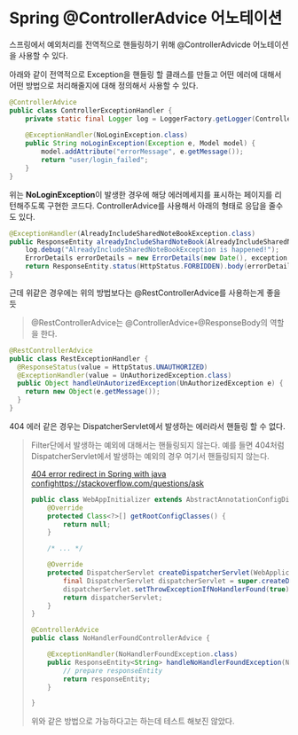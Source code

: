 # Spring @ControllerAdvice 어노테이션

스프링에서 예외처리를 전역적으로 핸들링하기 위해 @ControllerAdvicde 어노테이션을 사용할 수 있다.

아래와 같이 전역적으로 Exception을 핸들링 할 클래스를 만들고 어떤 에러에 대해서 어떤 방법으로 처리해줄지에 대해 정의해서 사용할 수 있다.

```java
@ControllerAdvice
public class ControllerExceptionHandler {
	private static final Logger log = LoggerFactory.getLogger(ControllerExceptionHandler.class);
	
	@ExceptionHandler(NoLoginException.class)
    public String noLoginException(Exception e, Model model) {
        model.addAttribute("errorMessage", e.getMessage());
        return "user/login_failed";
    }
}
```

위는 **NoLoginException**이 발생한 경우에 해당 에러메세지를 표시하는 페이지를 리턴해주도록 구현한 코드다. ControllerAdvice를 사용해서 아래의 형태로 응답을 줄수도 있다.

```java
@ExceptionHandler(AlreadyIncludeSharedNoteBookException.class)
public ResponseEntity alreadyIncludeShardNoteBook(AlreadyIncludeSharedNoteBookException exception) {
    log.debug("AlreadyIncludeSharedNoteBookException is happened!");
    ErrorDetails errorDetails = new ErrorDetails(new Date(), exception.getMessage());
    return ResponseEntity.status(HttpStatus.FORBIDDEN).body(errorDetails);
}
```

근데 위같은 경우에는 위의 방법보다는 @RestControllerAdvice를 사용하는게 좋을 듯

> @RestControllerAdvice는 @ControllerAdvice` + `@ResponseBody의 역할을 한다.

```java
@RestControllerAdvice
public class RestExceptionHandler {
  @ResponseStatus(value = HttpStatus.UNAUTHORIZED)
  @ExceptionHandler(value = UnAuthorizedException.class)
  public Object handleUnAutorizedException(UnAuthorizedException e) {
    return new Object(e.getMessage());
  }
}
```



404 에러 같은 경우는 DispatcherServlet에서 발생하는 에러라서 핸들링 할 수 없다.

> Filter단에서 발생하는 예외에 대해서는 핸들링되지 않는다. 예를 들면 404처럼 DispatcherServlet에서 발생하는 예외의 경우 여기서 핸들링되지 않는다.
>
> [404 error redirect in Spring with java confighttps://stackoverflow.com/questions/ask](https://stackoverflow.com/questions/23574869/404-error-redirect-in-spring-with-java-config)
>
> ```java
> public class WebAppInitializer extends AbstractAnnotationConfigDispatcherServletInitializer {
>     @Override
>     protected Class<?>[] getRootConfigClasses() {
>         return null;
>     }
> 
>     /* ... */
> 
>     @Override
>     protected DispatcherServlet createDispatcherServlet(WebApplicationContext servletAppContext) {
>         final DispatcherServlet dispatcherServlet = super.createDispatcherServlet(servletAppContext);
>         dispatcherServlet.setThrowExceptionIfNoHandlerFound(true);
>         return dispatcherServlet;
>     }
> }
> ```
>
> ```java
> @ControllerAdvice
> public class NoHandlerFoundControllerAdvice {
> 
>     @ExceptionHandler(NoHandlerFoundException.class)
>     public ResponseEntity<String> handleNoHandlerFoundException(NoHandlerFoundException ex) {
>         // prepare responseEntity
>         return responseEntity;
>     }
> 
> }
> ```
>
> 위와 같은 방법으로 가능하다고는 하는데 테스트 해보진 않았다.
